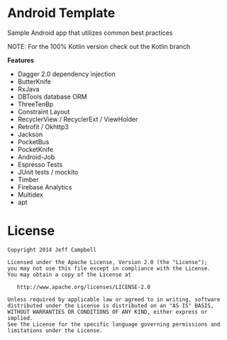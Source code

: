 Android Template
=================

Sample Android app that utilizes common best practices

NOTE: For the 100% Kotlin version check out the Kotlin branch

**Features**

* Dagger 2.0 dependency injection
* ButterKnife
* RxJava
* DBTools database ORM
* ThreeTenBp
* Constraint Layout
* RecyclerView / RecyclerExt / ViewHolder
* Retrofit / Okhttp3
* Jackson
* PocketBus
* PocketKnife
* Android-Job
* Espresso Tests
* JUnit tests / mockito
* Timber
* Firebase Analytics
* Multidex
* apt


License
=======

    Copyright 2014 Jeff Campbell

    Licensed under the Apache License, Version 2.0 (the "License");
    you may not use this file except in compliance with the License.
    You may obtain a copy of the License at

       http://www.apache.org/licenses/LICENSE-2.0

    Unless required by applicable law or agreed to in writing, software
    distributed under the License is distributed on an "AS IS" BASIS,
    WITHOUT WARRANTIES OR CONDITIONS OF ANY KIND, either express or implied.
    See the License for the specific language governing permissions and
    limitations under the License.
